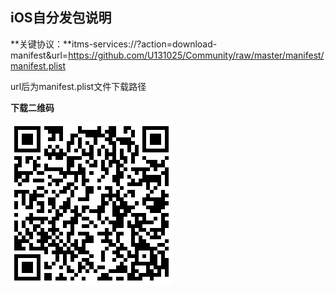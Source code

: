 
## iOS自分发包说明

**关键协议：**itms-services://?action=download-manifest&url=https://github.com/U131025/Community/raw/master/manifest/manifest.plist

url后为manifest.plist文件下载路径

**下载二维码**

![下载地址：](https://github.com/U131025/Community/raw/master/res/download.png)

